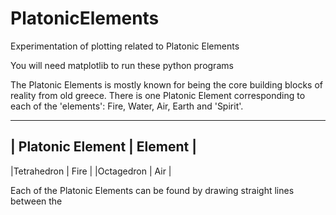 # PlatonicElements
Experimentation of plotting related to Platonic Elements

You will need matplotlib to run these python programs

The Platonic Elements is mostly known for being the core building blocks of reality from old greece.
There is one Platonic Element corresponding to each of the 'elements': Fire, Water, Air, Earth and 'Spirit'.

------------------------------
| Platonic Element | Element |
-------------------------------
|Tetrahedron       | Fire    |
|Octagedron        | Air     |

Each of the Platonic Elements can be found by drawing straight lines between the
